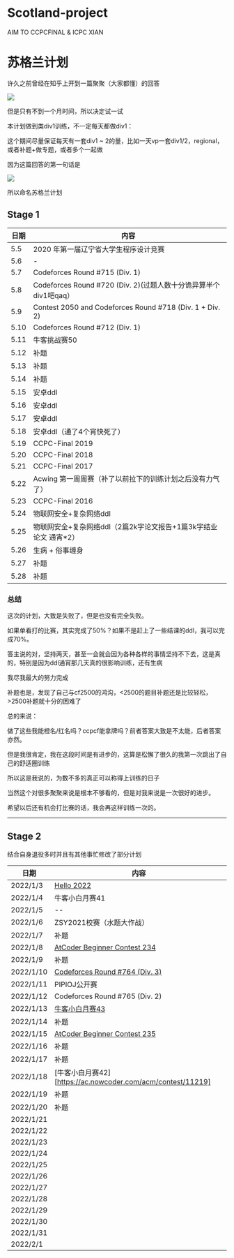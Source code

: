 # Scotland-project

AIM TO CCPCFINAL & ICPC XIAN

# 苏格兰计划

许久之前曾经在知乎上开到一篇聚聚（大家都懂）的回答

![](https://www.hualigs.cn/image/60918357ebb49.jpg)

但是只有不到一个月时间，所以决定试一试

本计划做到类div1训练，不一定每天都做div1：

这个期间尽量保证每天有一套div1 ~ 2的量，比如一天vp一套div1/2，regional，或者补题+做专题，或者多个一起做



因为这篇回答的第一句话是

![](https://www.hualigs.cn/image/6091845e28354.jpg)

所以命名苏格兰计划

## Stage 1

| 日期 | 内容                                                         |
| ---- | ------------------------------------------------------------ |
| 5.5  | 2020 年第一届辽宁省大学生程序设计竞赛                        |
| 5.6  | -                                                            |
| 5.7  | Codeforces Round #715 (Div. 1)                               |
| 5.8  | Codeforces Round #720 (Div. 2)(过题人数十分诡异算半个div1吧qaq） |
| 5.9  | Contest 2050 and Codeforces Round #718 (Div. 1 + Div. 2)     |
| 5.10 | Codeforces Round #712 (Div. 1)                               |
| 5.11 | 牛客挑战赛50                                                 |
| 5.12 | 补题                                                         |
| 5.13 | 补题                                                         |
| 5.14 | 补题                                                         |
| 5.15 | 安卓ddl                                                      |
| 5.16 | 安卓ddl                                                      |
| 5.17 | 安卓ddl                                                      |
| 5.18 | 安卓ddl（通了4个宵快死了）                                   |
| 5.19 | CCPC-Final 2019                                              |
| 5.20 | CCPC-Final 2018                                              |
| 5.21 | CCPC-Final 2017                                              |
| 5.22 | Acwing 第一周周赛（补了以前拉下的训练计划之后没有力气了）    |
| 5.23 | CCPC-Final 2016                                              |
| 5.24 | 物联网安全+复杂网络ddl                                       |
| 5.25 | 物联网安全+复杂网络ddl（2篇2k字论文报告+1篇3k字结业论文 通宵*2） |
| 5.26 | 生病 + 俗事缠身                                              |
| 5.27 | 补题                                                         |
| 5.28 | 补题                                                         |

### 总结

这次的计划，大致是失败了，但是也没有完全失败。

如果单看打的比赛，其实完成了50%？如果不是赶上了一些结课的ddl，我可以完成70%。

答主说的对，坚持两天，甚至一会就会因为各种各样的事情坚持不下去，这是真的，特别是因为ddl通宵那几天真的很影响训练，还有生病

我尽我最大的努力完成

补题也是，发现了自己与cf2500的鸿沟，<2500的题目补题还是比较轻松，>2500补题就十分的困难了

总的来说：

做了这些我能橙名/红名吗？ccpcf能拿牌吗？前者答案大致是不太能，后者答案亦然。

但是我很肯定，我在这段时间是有进步的，这算是松懈了很久的我第一次跳出了自己的舒适圈训练

所以这是我说的，为数不多的真正可以称得上训练的日子

当然这个对很多聚聚来说是根本不够看的，但是对我来说是一次很好的进步。

希望以后还有机会打比赛的话，我会再这样训练一次的。



---

## Stage 2

结合自身退役多时并且有其他事忙修改了部分计划

| 日期      | 内容                                                         |
| --------- | ------------------------------------------------------------ |
| 2022/1/3  | [Hello 2022](https://codeforces.com/contest/1621)            |
| 2022/1/4  | 牛客小白月赛41                                               |
| 2022/1/5  | --                                                           |
| 2022/1/6  | ZSY2021校赛（水题大作战）                                    |
| 2022/1/7  | 补题                                                         |
| 2022/1/8  | [AtCoder Beginner Contest 234](https://atcoder.jp/contests/abc234) |
| 2022/1/9  | 补题                                                         |
| 2022/1/10 | [Codeforces Round #764 (Div. 3)](https://codeforces.com/contest/1624) |
| 2022/1/11 | PIPIOJ公开赛                                                 |
| 2022/1/12 | Codeforces Round #765 (Div. 2)                               |
| 2022/1/13 | [牛客小白月赛43](https://ac.nowcoder.com/acm/contest/11220)  |
| 2022/1/14 | 补题                                                         |
| 2022/1/15 | [AtCoder Beginner Contest 235](https://atcoder.jp/contests/abc235) |
| 2022/1/16 | 补题                                                         |
| 2022/1/17 | 补题                                                         |
| 2022/1/18 | [牛客小白月赛42][https://ac.nowcoder.com/acm/contest/11219]  |
| 2022/1/19 | 补题                                                         |
| 2022/1/20 | 补题                                                         |
| 2022/1/21 |                                                              |
| 2022/1/22 |                                                              |
| 2022/1/23 |                                                              |
| 2022/1/24 |                                                              |
| 2022/1/25 |                                                              |
| 2022/1/26 |                                                              |
| 2022/1/27 |                                                              |
| 2022/1/28 |                                                              |
| 2022/1/29 |                                                              |
| 2022/1/30 |                                                              |
| 2022/1/31 |                                                              |
| 2022/2/1  |                                                              |